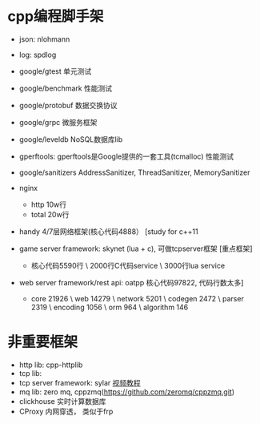 
# cpp编程脚手架
+ json: nlohmann
+ log: spdlog

+ google/gtest 单元测试
+ google/benchmark 性能测试
+ google/protobuf 数据交换协议
+ google/grpc 微服务框架
+ google/leveldb NoSQL数据库lib
+ gperftools:  gperftools是Google提供的一套工具(tcmalloc) 性能测试
+ google/sanitizers  AddressSanitizer, ThreadSanitizer, MemorySanitizer

+ nginx 
	- http 10w行
	- total 20w行
+ handy 4/7层网络框架(核心代码4888） [study for c++11
+ game server framework: skynet (lua + c), 可做tcpserver框架 [重点框架]
	- 核心代码5590行 \ 2000行C代码service \ 3000行lua service
+ web server framework/rest api: oatpp 核心代码97822, 代码行数太多]
	- core 21926 \ web 14279 \ network 5201 \ codegen 2472 \ parser 2319 \ encoding 1056 \ orm 964 \ algorithm 146

# 非重要框架
+ http lib: cpp-httplib
+ tcp lib:
+ tcp server framework: sylar [视频教程](https://www.bilibili.com/video/av53602631/?from=www.sylar.top)
+ mq lib: zero mq, cppzmq(https://github.com/zeromq/cppzmq.git)
+ clickhouse  实时计算数据库
+ CProxy 内网穿透， 类似于frp
